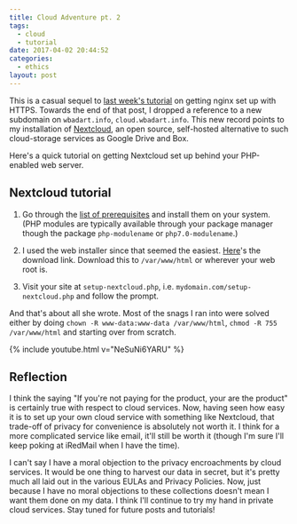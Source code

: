 ```yaml
---
title: Cloud Adventure pt. 2
tags:
  - cloud
  - tutorial
date: 2017-04-02 20:44:52
categories:
  - ethics
layout: post
---
```



This is a casual sequel to [last week's tutorial](https://blog.wbadart.info/2017/03/31/NGINX-HTTPS) on getting nginx set up with HTTPS. Towards the end of that post, I dropped a reference to a new subdomain on `wbadart.info`, `cloud.wbadart.info`. This new record points to my installation of [Nextcloud](https://nextcloud.com), an open source, self-hosted alternative to such cloud-storage services as Google Drive and Box.

Here's a quick tutorial on getting Nextcloud set up behind your PHP-enabled web server.

<!-- MORE -->

## Nextcloud tutorial

1. Go through the [list of prerequisites](https://docs.nextcloud.com/server/11/admin_manual/installation/source_installation.html#prerequisites) and install them on your system. (PHP modules are typically available through your package manager though the package `php-modulename` or `php7.0-modulename`.)

2. I used the web installer since that seemed the easiest. [Here](https://download.nextcloud.com/server/installer/setup-nextcloud.php)'s the download link. Download this to `/var/www/html` or wherever your web root is.

3. Visit your site at `setup-nextcloud.php`, i.e. `mydomain.com/setup-nextcloud.php` and follow the prompt.

And that's about all she wrote. Most of the snags I ran into were solved either by doing `chown -R www-data:www-data /var/www/html`, `chmod -R 755 /var/www/html` and starting over from scratch.

{% include youtube.html v="NeSuNi6YARU" %}

## Reflection

I think the saying "If you're not paying for the product, your are the product" is certainly true with respect to cloud services. Now, having seen how easy it is to set up your own cloud service with something like Nextcloud, that trade-off of privacy for convenience is absolutely not worth it. I think for a more complicated service like email, it'll still be worth it (though I'm sure I'll keep poking at iRedMail when I have the time).

I can't say I have a moral objection to the privacy encroachments by cloud services. It would be one thing to harvest our data in secret, but it's pretty much all laid out in the various EULAs and Privacy Policies. Now, just because I have no moral objections to these collections doesn't mean I want them done on my data. I think I'll continue to try my hand in private cloud services. Stay tuned for future posts and tutorials!

